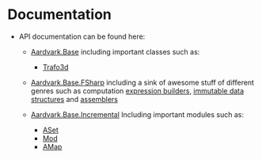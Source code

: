 # Documentation

* API documentation can be found here:

     * [Aardvark.Base](https://rawgit.com/vrvis/aardvark.base/docs/docs/api/Aardvark.Base/index.html)
        including important classes such as:
        * [Trafo3d](https://rawgit.com/vrvis/aardvark.base/docs/docs/api/Aardvark.Base/aardvark-base-trafo3d.html)
     
     * [Aardvark.Base.FSharp](https://rawgit.com/vrvis/aardvark.base/docs/docs/api/Aardvark.Base.FSharp/index.html)
        including a sink of awesome stuff of different genres such as computation [expression builders](https://rawgit.com/vrvis/aardvark.base/docs/docs/api/Aardvark.Base.FSharp/aardvark-base-monads.html), [immutable data structures](https://rawgit.com/vrvis/aardvark.base/docs/docs/api/Aardvark.Base.FSharp/aardvark-base-hmapmodule.html) and [assemblers](https://rawgit.com/vrvis/aardvark.base/docs/docs/api/Aardvark.Base.FSharp/aardvark-base-assembler.html)
     
     * [Aardvark.Base.Incremental](https://rawgit.com/vrvis/aardvark.base/docs/docs/api/Aardvark.Base.Incremental/index.html)
         Including important modules such as:
         
         * [ASet](https://rawgit.com/vrvis/aardvark.base/docs/docs/api/Aardvark.Base.Incremental/aardvark-base-incremental-asetmodule.html)
         * [Mod](https://rawgit.com/vrvis/aardvark.base/docs/docs/api/Aardvark.Base.Incremental/aardvark-base-incremental-modmodule.html)
         * [AMap](https://rawgit.com/vrvis/aardvark.base/docs/docs/api/Aardvark.Base.Incremental/aardvark-base-incremental-amapmodule.html)
